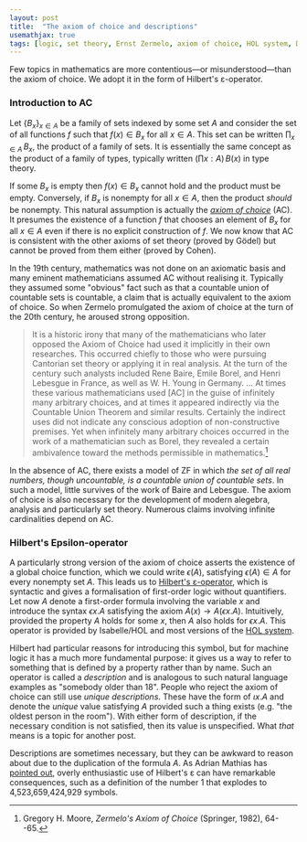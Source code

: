 ```yaml
---
layout: post
title:  "The axiom of choice and descriptions"
usemathjax: true
tags: [logic, set theory, Ernst Zermelo, axiom of choice, HOL system, David Hilbert]
---
```


Few topics in mathematics are more contentious––or misunderstood––than the axiom of choice. We adopt it in the form of Hilbert's ε-operator.

### Introduction to AC

Let $\lbrace B_x\rbrace_{x\in A}$
be a family of sets indexed by some set $A$ and consider the set of all functions $f$ such that $f(x)\in B_x$ for all $x\in A$. This set can be written $\prod_{x\in A}\,B_x$, the product of a family of sets. It is essentially the same concept as the product of a family of types, typically written $(\prod x:A)\,B(x)$ in type theory.

If some $B_x$ is empty then $f(x)\in B_x$ cannot hold and the product must be empty. Conversely, if $B_x$ is nonempty for all $x\in A$, then the product *should* be nonempty. This natural assumption is actually the [*axiom of choice*](https://plato.stanford.edu/entries/axiom-choice/) (AC). It presumes the existence of a function $f$ that chooses an element of $B_x$ for all $x\in A$ even if there is no explicit construction of $f$.
We now know that AC is consistent with the other axioms of set theory (proved by Gödel) but cannot be proved from them either (proved by Cohen).

In the 19th century, mathematics was not done on an axiomatic basis and many eminent mathematicians assumed AC without realising it.
Typically they assumed some "obvious" fact such as that a countable union of countable sets is countable, a claim that is actually equivalent to the axiom of choice.
So when Zermelo promulgated the axiom of choice at the turn of the 20th century, he aroused strong opposition.

> It is a historic irony that many of the mathematicians who later opposed the Axiom of Choice had used it implicitly in their own researches. This occurred chiefly to those who were pursuing Cantorian set theory or applying it in real analysis. At the turn of the century such analysts included Rene Baire, Emile Borel, and Henri Lebesgue in France, as well as W. H. Young in Germany. ... At times these various mathematicians used [AC]
>  in the guise of infinitely many arbitrary choices, and at times it appeared indirectly via the Countable Union Theorem and similar results. Certainly the indirect uses did not indicate any conscious adoption of non-constructive premises. Yet when infinitely many arbitrary choices occurred in the work of a mathematician such as Borel, they revealed a certain ambivalence toward the methods permissible in mathematics.[^1]

[^1]: Gregory H. Moore, *Zermelo's Axiom of Choice* (Springer, 1982), 64--65.

In the absence of AC, there exists a model of ZF in which *the set of all real numbers, though uncountable, is a countable union of countable sets*.
In such a model, little survives of the work of Baire and Lebesgue.
The axiom of choice is also necessary for the development of modern alegebra, analysis and particularly set theory. Numerous claims involving infinite cardinalities depend on AC.

### Hilbert's Epsilon-operator

A particularly strong version of the axiom of choice asserts the existence of a global choice function, which we could write $\epsilon(A)$, satisfying $\epsilon(A)\in A$ for every nonempty set $A$. This leads us to [Hilbert's ε-operator](https://plato.stanford.edu/entries/epsilon-calculus/), which is syntactic and gives a formalisation of first-order logic without quantifiers.
Let now $A$ denote a first-order formula involving the variable $x$
and introduce the syntax $\epsilon x. A$ satisfying the axiom $A(x)\to A(\epsilon x. A)$. Intuitively, provided the property $A$ holds for some $x$, then $A$ also holds for $\epsilon x. A$. This operator is provided by Isabelle/HOL and most versions of the [HOL system](https://hol-theorem-prover.org).

 Hilbert had particular reasons for introducing this symbol, but for machine logic it has a much more fundamental purpose: it gives us a way to refer to something that is defined by a property rather than by name. Such an operator is called a *description* and is analogous to such natural language examples as "somebody older than 18". People who reject the axiom of choice can still use *unique descriptions*. These have the form of $\iota x. A$ and denote the *unique* value satisfying $A$ provided such a thing exists (e.g. "the oldest person in the room"). With either form of description, if the necessary condition is not satisfied, then its value is unspecified. What *that* means is a topic for another post.

Descriptions are sometimes necessary, but they can be awkward to reason about due to the duplication of the formula $A$. As Adrian Mathias has [pointed out](https://www.jstor.org/stable/20117295), overly enthusiastic use of Hilbert's ε can have remarkable consequences, such as a definition of the number 1 that explodes to 4,523,659,424,929 symbols.
